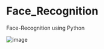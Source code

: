 # Face_Recognition
Face-Recognition using Python

![image](https://user-images.githubusercontent.com/99723773/181573179-3d5288d3-4f3e-40f9-98ac-704a78ca4a1c.png)

